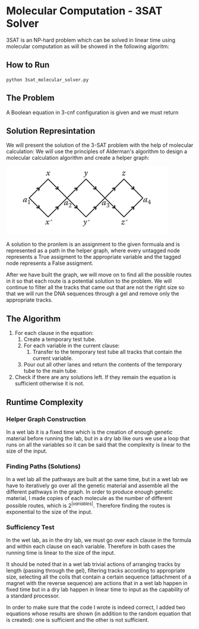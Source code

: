 # Molecular Computation - 3SAT Solver

3SAT is an NP-hard problem which can be solved in linear time using molecular computation as will be showed in the following algoritm:

## How to Run

`` python 3sat_molecular_solver.py ``


## The Problem
A Boolean equation in 3-cnf configuration is given and we must return 

## Solution Represintation

We will present the solution of the 3-SAT problem with the help of molecular calculation:
We will use the principles of Alderman's algorithm to design a molecular calculation algorithm and create a helper graph:

<img src="helper_graph.png" alt="Configuration Testing Code">

A solution to the pronlem is an assignment to the given formuala and is represented as a path in the helper graph, where every untagged node represents a True assigment to the appropriate variable and the tagged node represents a False assigment. 

After we have built the graph, we will move on to find all the possible routes in it so that each route is a potential solution to the problem.
We will continue to filter all the tracks that came out that are not the right size so that we will run the DNA sequences through a gel and remove only the appropriate tracks.

## The Algorithm 

1. For each clause in the equation:
    1. Create a temporary test tube.
    2. For each variable in the current clause:
        1. Transfer to the temporary test tube all tracks that contain the current variable.
    3. Pour out all other lanes and return the contents of the temporary tube to the main tube.
2. Check if there are any solutions left. If they remain the equation is sufficient otherwise it is not.

## Runtime Complexity
### Helper Graph Construction
In a wet lab it is a fixed time which is the creation of enough genetic material before running the lab, but in a dry lab like ours we use a loop that runs on all the variables so it can be said that the complexity is linear to the size of the input.

### Finding Paths (Solutions)
In a wet lab all the pathways are built at the same time, but in a wet lab we have to iteratively go over all the genetic material and assemble all the different pathways in the graph. In order to produce enough genetic material, I made copies of each molecule as the number of different possible routes, which is $2^{|variables|}$. Therefore finding the routes is exponential to the size of the input.

### Sufficiency Test
In the wet lab, as in the dry lab, we must go over each clause in the formula and within each clause on each variable. Therefore in both cases the running time is linear to the size of the input.

It should be noted that in a wet lab trivial actions of arranging tracks by length (passing through the gel), filtering tracks according to appropriate size, selecting all the coils that contain a certain sequence (attachment of a magnet with the reverse sequence) are actions that in a wet lab happen in fixed time but in a dry lab happen in linear time to input as the capability of a standard processor.

In order to make sure that the code I wrote is indeed correct, I added two equations whose results are shown (in addition to the random equation that is created): one is sufficient and the other is not sufficient.